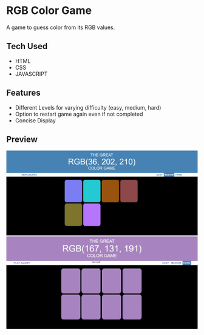 # RGB Color Game

A game to guess color from its RGB values.

## Tech Used

* HTML
* CSS
* JAVASCRIPT


## Features
- Different Levels for varying difficulty (easy, medium, hard)
- Option to restart game again even if not completed
- Concise Display
## Preview
![](https://github.com/Anureet37/color_game/blob/main/game.jpg?raw=true)
![](https://github.com/Anureet37/color_game/blob/main/gamewin.jpg?raw=true)
